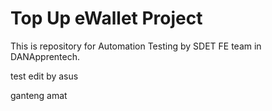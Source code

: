 # Top Up eWallet Project
This is repository for Automation Testing by SDET FE team in DANApprentech.

test edit by asus

ganteng amat